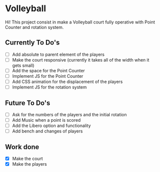 # Volleyball
Hi! This project consist in make a Volleyball court fully operative with Point Counter and rotation system.

## Currently To Do's

- [ ] Add absolute to parent element of the players
- [ ] Make the court responsive (currently it takes all of the width when it gets small)
- [ ] Add the space for the Point Counter
- [ ] Implement JS for the Point Counter
- [ ] Add CSS animation for the displacement of the players
- [ ] Implement JS for the rotation system

## Future To Do's

- [ ] Ask for the numbers of the players and the initial rotation
- [ ] Add Music when a point is scored
- [ ] Add the Libero option and functionality
- [ ] Add bench and changes of players

## Work done

- [x] Make the court
- [x] Make the players
